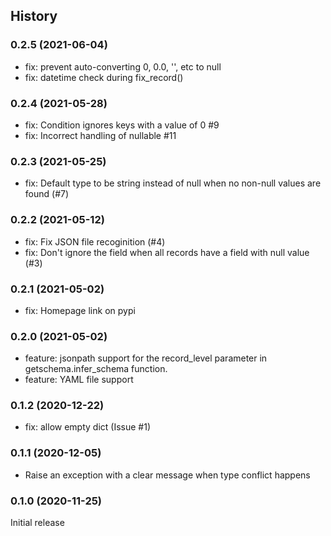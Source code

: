 ## History

### 0.2.5 (2021-06-04)

- fix: prevent auto-converting 0, 0.0, '', etc to null
- fix: datetime check during fix_record()

### 0.2.4 (2021-05-28)

- fix: Condition ignores keys with a value of 0 #9
- fix: Incorrect handling of nullable #11

### 0.2.3 (2021-05-25)

- fix: Default type to be string instead of null when no non-null values are found (#7)

### 0.2.2 (2021-05-12)

- fix: Fix JSON file recoginition (#4)
- fix: Don't ignore the field when all records have a field with null value (#3)

### 0.2.1 (2021-05-02)

- fix: Homepage link on pypi

### 0.2.0 (2021-05-02)

- feature: jsonpath support for the record_level parameter in getschema.infer_schema function.
- feature: YAML file support

### 0.1.2 (2020-12-22)

- fix: allow empty dict (Issue #1)

### 0.1.1 (2020-12-05)

- Raise an exception with a clear message when type conflict happens

### 0.1.0 (2020-11-25)

Initial release
